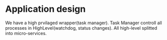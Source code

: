 # Application design
We have a high prvilaged wrapper(task manager). Task Manager controll all processes in HighLevel(watchdog, status changes). All high-level splitted into micro-services.